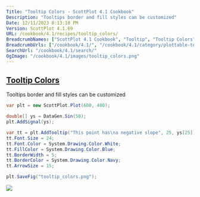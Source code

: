 ```yaml
---
Title: "Tooltip Colors - ScottPlot 4.1 Cookbook"
Description: "Tooltips border and fill styles can be customized"
Date: 12/11/2023 8:13:10 PM
Version: ScottPlot 4.1.69
URL: /cookbook/4.1/recipes/tooltip_colors/
BreadcrumbNames: ["ScottPlot 4.1 Cookbook", "Tooltip", "Tooltip Colors"]
BreadcrumbUrls: ["/cookbook/4.1/", "/cookbook/4.1/category/plottable-tooltip", "/cookbook/4.1/recipes/tooltip_colors/"]
SearchUrl: "/cookbook/4.1/search/"
OgImage: "/cookbook/4.1/images/tooltip_colors.png"
---
```


<h2><a id='tooltip-colors' href='/cookbook/4.1/recipes/tooltip_colors/'>Tooltip Colors</a></h2>

Tooltips border and fill styles can be customized

```cs
var plt = new ScottPlot.Plot(600, 400);

double[] ys = DataGen.Sin(50);
plt.AddSignal(ys);

var tt = plt.AddTooltip("This point has\na negative slope", 25, ys[25]);
tt.Font.Size = 24;
tt.Font.Color = System.Drawing.Color.White;
tt.FillColor = System.Drawing.Color.Blue;
tt.BorderWidth = 5;
tt.BorderColor = System.Drawing.Color.Navy;
tt.ArrowSize = 15;

plt.SaveFig("tooltip_colors.png");
```

<img src='../../images/tooltip_colors.png' class='d-block mx-auto my-5' />


